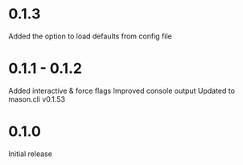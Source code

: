 # 0.1.3
Added the option to load defaults from config file

# 0.1.1 - 0.1.2
Added interactive & force flags
Improved console output
Updated to mason.cli v0.1.53

# 0.1.0
Initial release